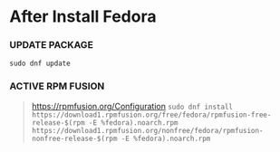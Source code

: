 # After Install Fedora

### UPDATE PACKAGE
```sudo dnf update```

### ACTIVE RPM FUSION
> https://rpmfusion.org/Configuration
```sudo dnf install https://download1.rpmfusion.org/free/fedora/rpmfusion-free-release-$(rpm -E %fedora).noarch.rpm https://download1.rpmfusion.org/nonfree/fedora/rpmfusion-nonfree-release-$(rpm -E %fedora).noarch.rpm```
